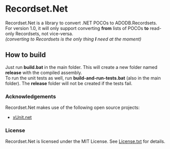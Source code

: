 # Recordset.Net

Recordset.Net is a library to convert .NET POCOs to ADODB.Recordsets.  
For version 1.0, it will only support converting **from** lists of POCOs **to** read-only Recordsets, not vice-versa.  
*(converting to Recordsets is the only thing **I** need at the moment)*


## How to build

Just run **build.bat** in the main folder. This will create a new folder named **release** with the compiled assembly.  
To run the unit tests as well, run **build-and-run-tests.bat** (also in the main folder). The **release** folder will not be created if the tests fail.


### Acknowledgements

Recordset.Net makes use of the following open source projects:

 - [xUnit.net](http://xunit.codeplex.com/)
 
### License

Recordset.Net is licensed under the MIT License. See [License.txt](https://bitbucket.org/christianspecht/recordset.net/raw/tip/License.txt) for details.